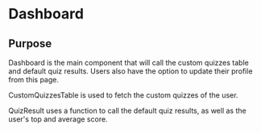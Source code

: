 # Dashboard

## Purpose
Dashboard is the main component that will call the custom quizzes table and default quiz results. Users also have the option to update their profile from this page.

CustomQuizzesTable is used to fetch the custom quizzes of the user.

QuizResult uses a function to call the default quiz results, as well as the user's top and average score.